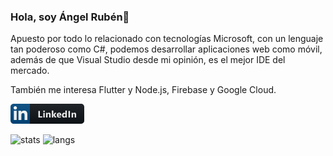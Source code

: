 ### Hola, soy Ángel Rubén👋

Apuesto por todo lo relacionado con tecnologías Microsoft, con un lenguaje tan poderoso como C#, podemos desarrollar aplicaciones web como móvil, además de que Visual Studio desde mi opinión, es el mejor IDE del mercado.

También me interesa Flutter y Node.js, Firebase y Google Cloud.

[![linkedin](/images/linkedin.png)](https://www.linkedin.com/in/angelruben/)

![stats](https://github-readme-stats-sigma-five.vercel.app/api?username=angelru&show_icons=true) ![langs](https://github-readme-stats-sigma-five.vercel.app/api/top-langs/?username=angelru&layout=compact)
